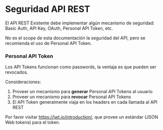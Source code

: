 # Seguridad API REST

El API REST Existente debe implementar algún mecanismo de seguridad: Basic Auth, API Key, OAuth, Personal API Token, etc.

No es el scope de esta documentación la seguridad del API, pero se recomienda el uso de Personal API Token.

### Personal API Token

Los API Tokens funcionan como passwords, la ventaja es que pueden ser revocados.

Consideraciones:

1. Proveer un mecanismo para **generar** Personal API Tokens al usuario
2. Proveer un mecanismo para **revocar** Personal API Tokens
3. El API Token generalmente viaja en los headers en cada llamada al API REST

Por favor visitar https://jwt.io/introduction/, que provee un estándar (JSON Web tokens) para el token.
